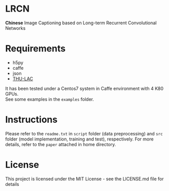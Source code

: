 # LRCN
**Chinese** Image Captioning based on Long-term Recurrent Convolutional Networks  

# Requirements
- h5py
- caffe
- json
- [THU-LAC](http://thulac.thunlp.org/)  


It has been tested under a Centos7 system in Caffe environment with 4 K80 GPUs.  
See some examples in the `examples` folder.

# Instructions
Please refer to the `readme.txt` in `script` folder (data preprocessing) and `src` folder (model implementation, training and test), respectively. For more details, refer to the `paper` attached in home directory.

# License
This project is licensed under the MIT License - see the LICENSE.md file for details



